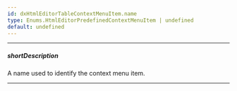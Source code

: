 ```yaml
---
id: dxHtmlEditorTableContextMenuItem.name
type: Enums.HtmlEditorPredefinedContextMenuItem | undefined
default: undefined
---
```

---
##### shortDescription
A name used to identify the context menu item.

---
<!-- Description goes here -->